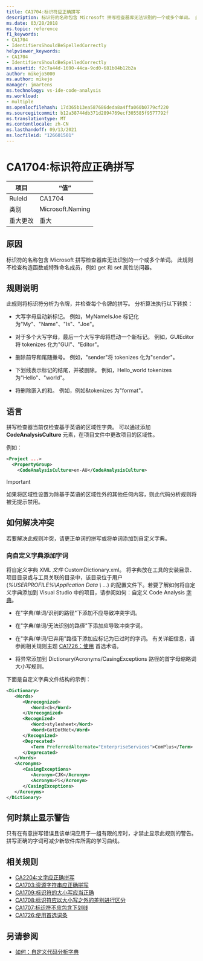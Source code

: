 ```yaml
---
title: CA1704:标识符应正确拼写
description: 标识符的名称包含 Microsoft 拼写检查器库无法识别的一个或多个单词。 此规则不检查构造函数或特殊命名成员，例如 get 和 set 属性访问器。
ms.date: 03/28/2018
ms.topic: reference
f1_keywords:
- CA1704
- IdentifiersShouldBeSpelledCorrectly
helpviewer_keywords:
- CA1704
- IdentifiersShouldBeSpelledCorrectly
ms.assetid: f2c7a44d-1690-44ca-9cd0-681b04b12b2a
author: mikejo5000
ms.author: mikejo
manager: jmartens
ms.technology: vs-ide-code-analysis
ms.workload:
- multiple
ms.openlocfilehash: 17d365b13ea587686deda8a4ffa060b0779cf220
ms.sourcegitcommit: b12a38744db371d2894769ecf305585f9577792f
ms.translationtype: MT
ms.contentlocale: zh-CN
ms.lasthandoff: 09/13/2021
ms.locfileid: "126601501"
---
```

# <a name="ca1704-identifiers-should-be-spelled-correctly"></a>CA1704:标识符应正确拼写

|项目|“值”|
|-|-|
|RuleId|CA1704|
|类别|Microsoft.Naming|
|重大更改|重大|

## <a name="cause"></a>原因

标识符的名称包含 Microsoft 拼写检查器库无法识别的一个或多个单词。 此规则不检查构造函数或特殊命名成员，例如 get 和 set 属性访问器。

## <a name="rule-description"></a>规则说明

此规则将标识符分析为令牌，并检查每个令牌的拼写。 分析算法执行以下转换：

- 大写字母启动新标记。 例如，MyNameIsJoe 标记化为"My"、"Name"、"Is"、"Joe"。

- 对于多个大写字母，最后一个大写字母将启动一个新标记。 例如，GUIEditor 将 tokenizes 化为"GUI"、"Editor"。

- 删除前导和尾随撇号。 例如，"sender"将 tokenizes 化为"sender"。

- 下划线表示标记的结尾，并被删除。 例如，Hello_world tokenizes 为"Hello"、"world"。

- 将删除嵌入的和。 例如，例如&tokenizes 为"format"。

## <a name="language"></a>语言

拼写检查器当前仅检查基于英语的区域性字典。 可以通过添加 **CodeAnalysisCulture** 元素，在项目文件中更改项目的区域性。

例如：

```xml
<Project ...>
  <PropertyGroup>
    <CodeAnalysisCulture>en-AU</CodeAnalysisCulture>
```

> [!IMPORTANT]
> 如果将区域性设置为除基于英语的区域性外的其他任何内容，则此代码分析规则将被无提示禁用。

## <a name="how-to-fix-violations"></a>如何解决冲突

若要解决此规则冲突，请更正单词的拼写或将单词添加到自定义字典。

### <a name="to-add-words-to-a-custom-dictionary"></a>向自定义字典添加字词

将自定义字典 XML *文件* CustomDictionary.xml。 将字典放在工具的安装目录、项目目录或与工具关联的目录中，该目录位于用户 (*%USERPROFILE%\Application Data \\ ...*) 的配置文件下。若要了解如何将自定义字典添加到 Visual Studio 中的项目，请参阅如何：自定义 Code Analysis [字典](../code-quality/how-to-customize-the-code-analysis-dictionary.md)。

- 在"字典/单词/识别的路径"下添加不应导致冲突字词。

- 在"字典/单词/无法识别的路径"下添加应导致冲突字词。

- 在"字典/单词/已弃用"路径下添加应标记为已过时的字词。 有关详细信息，请参阅相关规则主题 [CA1726：使用](../code-quality/ca1726.md) 首选术语。

- 将异常添加到 Dictionary/Acronyms/CasingExceptions 路径的首字母缩略词大小写规则。

下面是自定义字典文件结构的示例：

```xml
<Dictionary>
   <Words>
      <Unrecognized>
         <Word>cb</Word>
      </Unrecognized>
      <Recognized>
         <Word>stylesheet</Word>
         <Word>GotDotNet</Word>
      </Recognized>
      <Deprecated>
         <Term PreferredAlternate="EnterpriseServices">ComPlus</Term>
      </Deprecated>
   </Words>
   <Acronyms>
      <CasingExceptions>
         <Acronym>CJK</Acronym>
         <Acronym>Pi</Acronym>
      </CasingExceptions>
   </Acronyms>
</Dictionary>
```

## <a name="when-to-suppress-warnings"></a>何时禁止显示警告

只有在有意拼写错误且该单词应用于一组有限的库时，才禁止显示此规则的警告。 拼写正确的字词可减少新软件库所需的学习曲线。

## <a name="related-rules"></a>相关规则

- [CA2204:文字应正确拼写](../code-quality/ca2204.md)
- [CA1703:资源字符串应正确拼写](../code-quality/ca1703.md)
- [CA1709:标识符的大小写应当正确](../code-quality/ca1709.md)
- [CA1708:标识符应以大小写之外的差别进行区分](/dotnet/fundamentals/code-analysis/quality-rules/ca1708)
- [CA1707:标识符不应包含下划线](/dotnet/fundamentals/code-analysis/quality-rules/ca1707)
- [CA1726:使用首选词条](../code-quality/ca1726.md)

## <a name="see-also"></a>另请参阅

- [如何：自定义代码分析字典](../code-quality/how-to-customize-the-code-analysis-dictionary.md)
